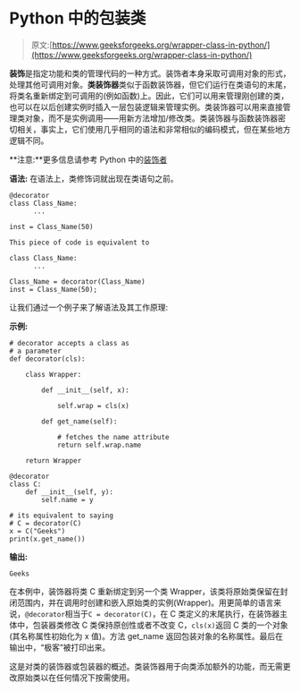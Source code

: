 # Python 中的包装类

> 原文:[https://www.geeksforgeeks.org/wrapper-class-in-python/](https://www.geeksforgeeks.org/wrapper-class-in-python/)

**装饰**是指定功能和类的管理代码的一种方式。装饰者本身采取可调用对象的形式，处理其他可调用对象。**类装饰器**类似于函数装饰器，但它们运行在类语句的末尾，将类名重新绑定到可调用的(例如函数)上。因此，它们可以用来管理刚创建的类，也可以在以后创建实例时插入一层包装逻辑来管理实例。类装饰器可以用来直接管理类对象，而不是实例调用——用新方法增加/修改类。类装饰器与函数装饰器密切相关，事实上，它们使用几乎相同的语法和非常相似的编码模式，但在某些地方逻辑不同。

**注意:**更多信息请参考 Python 中的[装饰者](https://www.geeksforgeeks.org/decorators-in-python/)

**语法:**
在语法上，类修饰词就出现在类语句之前。

```
@decorator
class Class_Name:       
      ...

inst = Class_Name(50)

This piece of code is equivalent to

class Class_Name:
      ...

Class_Name = decorator(Class_Name)
inst = Class_Name(50);

```

让我们通过一个例子来了解语法及其工作原理:

**示例:**

```
# decorator accepts a class as 
# a parameter
def decorator(cls):

    class Wrapper:

        def __init__(self, x):

            self.wrap = cls(x)

        def get_name(self):

            # fetches the name attribute
            return self.wrap.name

    return Wrapper

@decorator
class C:
    def __init__(self, y):
        self.name = y

# its equivalent to saying
# C = decorator(C)
x = C("Geeks")
print(x.get_name())   
```

**输出:**

```
Geeks

```

在本例中，装饰器将类 C 重新绑定到另一个类 Wrapper，该类将原始类保留在封闭范围内，并在调用时创建和嵌入原始类的实例(Wrapper)。用更简单的语言来说，`@decorator`相当于`C = decorator(C)`，在 C 类定义的末尾执行，在装饰器主体中，包装器类修改 C 类保持原创性或者不改变 C，`cls(x)`返回 C 类的一个对象(其名称属性初始化为 x 值)。方法 get_name 返回包装对象的名称属性。最后在输出中，“极客”被打印出来。

这是对类的装饰器或包装器的概述。类装饰器用于向类添加额外的功能，而无需更改原始类以在任何情况下按需使用。